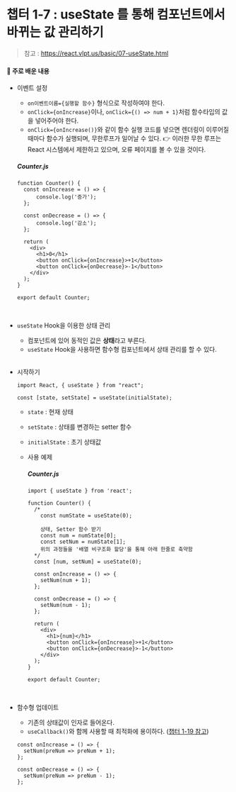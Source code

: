 # 챕터 1-7 : useState 를 통해 컴포넌트에서 바뀌는 값 관리하기

> 참고 : https://react.vlpt.us/basic/07-useState.html

#### 📕 주로 배운 내용

- 이벤트 설정

  - `on이벤트이름={실행할 함수}` 형식으로 작성하여야 한다.
  - `onClick={onIncrease}`이나, `onClick={() => num + 1}`처럼 함수타입의 값을 넣어주어야 한다.
  - `onClick={onIncrease()}`와 같이 함수 실행 코드를 넣으면 렌더링이 이루어질 때마다 함수가 실행되며, 무한루프가 일어날 수 있다.
    👉 이러한 무한 루프는 React 시스템에서 제한하고 있으며, 오류 페이지를 볼 수 있을 것이다.

  ##### Counter.js

  ```
  function Counter() {
    const onIncrease = () => {
        console.log('증가');
    };

    const onDecrease = () => {
        console.log('감소');
    };

    return (
      <div>
        <h1>0</h1>
        <button onClick={onIncrease}>+1</button>
        <button onClick={onDecrease}>-1</button>
      </div>
    );
  }

  export default Counter;
  ```

  <br>

- `useState` Hook을 이용한 상태 관리

  - 컴포넌트에 있어 동적인 값은 **상태**라고 부른다.
  - `useState` Hook을 사용하면 함수형 컴포넌트에서 상태 관리를 할 수 있다.

  <br>

- 시작하기

  ```
  import React, { useState } from "react";
  ```

  ```
  const [state, setState] = useState(initialState);
  ```

  - `state` : 현재 상태
  - `setState` : 상태를 변경하는 setter 함수
  - `initialState` : 초기 상태값
  - 사용 예제

    ##### Counter.js

    ```
    import { useState } from 'react';

    function Counter() {
      /*
        const numState = useState(0);

        상태, Setter 함수 받기
        const num = numState[0];
        const setNum = numState[1];
        위의 과정들을 '배열 비구조화 할당'을 통해 아래 한줄로 축약함
      */
      const [num, setNum] = useState(0);

      const onIncrease = () => {
        setNum(num + 1);
      };

      const onDecrease = () => {
        setNum(num - 1);
      };

      return (
        <div>
          <h1>{num}</h1>
          <button onClick={onIncrease}>+1</button>
          <button onClick={onDecrease}>-1</button>
        </div>
      );
    }

    export default Counter;
    ```

    <br>

- 함수형 업데이트

  - 기존의 상태값이 인자로 들어온다.
  - `useCallback()`와 함께 사용할 때 최적화에 용이하다. (<a href="https://github.com/uncyclocity/study_react/tree/main/1-19_react.memo">챕터 1-19 참고</a>)

  ```
  const onIncrease = () => {
    setNum(preNum => preNum + 1);
  };

  const onDecrease = () => {
    setNum(preNum => preNum - 1);
  };
  ```
